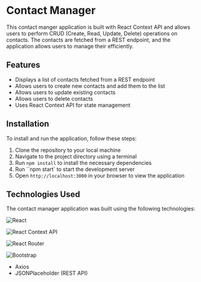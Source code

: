 # Contact Manager

This contact manger application is built with React Context API and allows users to perform CRUD (Create, Read, Update, Delete) operations on contacts. The contacts are fetched from a REST endpoint, and the application allows users to manage their efficiently.

## Features
- Displays a list of contacts fetched from a REST endpoint
- Allows users to create new contacts and add them to the list
- Allows users to update existing contacts
- Allows users to delete contacts
- Uses React Context API for state management

## Installation
To install and run the application, follow these steps:
1. Clone the repository to your local machine
2. Navigate to the project directory using a terminal
3. Run `npm install` to install the necessary dependencies
4. Run ``npm start` to start the development server
5. Open `http://localhost:3000` in your browser to view the application

## Technologies Used
The contact manager application was built using the following technologies:

![React](https://img.shields.io/badge/react-%2320232a.svg?style=for-the-badge&logo=react&logoColor=%2361DAFB)

![React Context API](https://img.shields.io/badge/react-context-api-%2320232a.svg?style=for-the-badge&logo=react&logoColor=%2361DAFB)

![React Router](https://img.shields.io/badge/React_Router-CA4245?style=for-the-badge&logo=react-router&logoColor=white)

![Bootstrap](https://img.shields.io/badge/bootstrap-%23563D7C.svg?style=for-the-badge&logo=bootstrap&logoColor=white)

- Axios
- JSONPlaceholder (REST API)